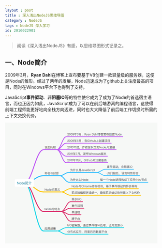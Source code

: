 ```yaml
---
layout : post
title : 深入浅出NodeJS思维导图
category : NodeJS
tags : NodeJS 深入学习
id: 2016022901
---
```


> 阅读《深入浅出NodeJS》有感，以思维导图形式记录之。

## 一、Node简介

2009年3月，**Ryan Dahl**在博客上宣布要基于V8创建一款轻量级的服务器，这便是Node的雏形。经过了两年的发展，Node迅速成为了github上关注度最高的项目，同时在Windows平台下也得到了支持。

JavaScript**事件驱动**、**非阻塞IO**等的特性使它成为了成为了Node的首选宿主语言，而也正因为如此，JavaScript成为了可以在前后端游离的编程语言，这使得前端工程师能更好地向全栈方向迈进，同时也大大降低了前后端工作切换时所需的上下文交换代价。

<a href='https://raw.githubusercontent.com/boxizen/boxizen.github.io/master/img/posts/nodeJs/intro.png' target='_blank'><img src="https://raw.githubusercontent.com/boxizen/boxizen.github.io/master/img/posts/nodeJs/intro.png" alt="node简介" /></a>
